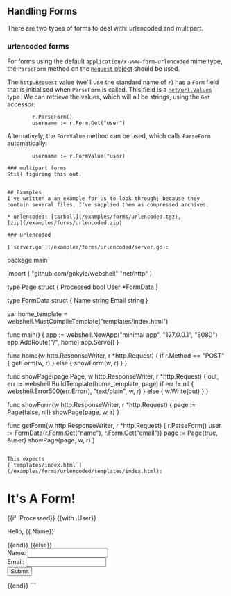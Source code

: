 ## Handling Forms

There are two types of forms to deal with: urlencoded and multipart.

### urlencoded forms
For forms using the default `application/x-www-form-urlencoded`
mime type, the `ParseForm` method on the [`Request`
object](http://golang.org/pkg/net/http/#Request) should be used.

The `http.Request` value (we'll use the standard name of `r`) has a `Form`
field that is initialised when `ParseForm` is called. This field is a
[`net/url.Values`](http://golang.org/pkg/net/url/#Values) type. We can
retrieve the values, which will all be strings, using the `Get`
accessor:

```
        r.ParseForm()
        username := r.Form.Get("user")
```

Alternatively, the `FormValue` method can be used, which calls
`ParseForm` automatically:

```
        username := r.FormValue("user)

### multipart forms 
Still figuring this out.


## Examples
I've written a an example for us to look through; because they
contain several files, I've supplied them as compressed archives.

* urlencoded: [tarball](/examples/forms/urlencoded.tgz),
[zip](/examples/forms/urlencoded.zip)

### urlencoded

[`server.go`](/examples/forms/urlencoded/server.go):

```
package main

import (
	"github.com/gokyle/webshell"
	"net/http"
)

type Page struct {
	Processed bool
	User      *FormData
}

type FormData struct {
	Name  string
	Email string
}

var home_template = webshell.MustCompileTemplate("templates/index.html")

func main() {
	app := webshell.NewApp("minimal app", "127.0.0.1", "8080")
	app.AddRoute("/", home)
	app.Serve()
}

func home(w http.ResponseWriter, r *http.Request) {
	if r.Method == "POST" {
		getForm(w, r)
	} else {
		showForm(w, r)
	}
}

func showPage(page Page, w http.ResponseWriter, r *http.Request) {
	out, err := webshell.BuildTemplate(home_template, page)
	if err != nil {
		webshell.Error500(err.Error(), "text/plain", w, r)
	} else {
		w.Write(out)
	}
}

func showForm(w http.ResponseWriter, r *http.Request) {
	page := Page{false, nil}
	showPage(page, w, r)
}

func getForm(w http.ResponseWriter, r *http.Request) {
	r.ParseForm()
	user := FormData{r.Form.Get("name"), r.Form.Get("email")}
	page := Page{true, &user}
	showPage(page, w, r)
}
```

This expects
[`templates/index.html`](/examples/forms/urlencoded/templates/index.html):

```
<!doctype html>
<html>
  <head>
    <meta charset="UTF-8" />
    <title>urlencoded form example</title>
  </head>

  <body>
    <h1>It's A Form!</h1>
{{if .Processed}}
    {{with .User}}
    <p>Hello, {{.Name}}!</p>
    {{end}}
{{else}}
    <form action="/" method="post" name="userdata">
      Name: <input type="text" name="name"><br /> 
      Email: <input type="text" name="email"><br />
      <input type="submit">
    </form>
{{end}}
  </body>
</html>
```

